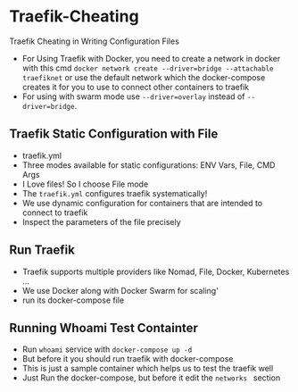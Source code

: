 # Traefik-Cheating
Traefik Cheating in Writing Configuration Files
- For Using Traefik with Docker, you need to create a network in docker with this cmd `` docker network create --driver=bridge --attachable traefiknet `` or use the default network which the docker-compose creates it for you to use to connect other containers to traefik
- For using with swarm mode use `` --driver=overlay `` instead of `` --driver=bridge ``.

## Traefik Static Configuration with File
- traefik.yml
- Three modes available for static configurations: ENV Vars, File, CMD Args
- I Love files! So I choose File mode
- The `` traefik.yml `` configures traefik systematically!
- We use dynamic configuration for containers that are intended to connect to traefik
- Inspect the parameters of the file precisely

## Run Traefik
- Traefik supports multiple providers like Nomad, File, Docker, Kubernetes ...
- We use Docker along with Docker Swarm for scaling'
- run its docker-compose file

## Running Whoami Test Containter
- Run `` whoami `` service with `` docker-compose up -d ``
- But before it you should run traefik with docker-compose
- This is just a sample container which helps us to test the traefik well
- Just Run the docker-compose, but before it edit the `` networks  `` section
